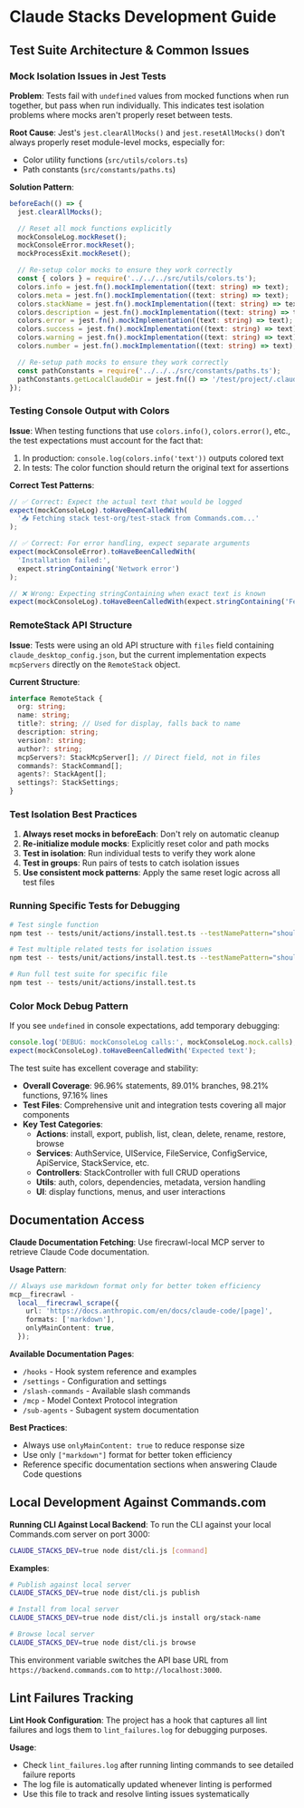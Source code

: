# Claude Stacks Development Guide

## Test Suite Architecture & Common Issues

### Mock Isolation Issues in Jest Tests

**Problem**: Tests fail with `undefined` values from mocked functions when run together, but pass when run individually. This indicates test isolation problems where mocks aren't properly reset between tests.

**Root Cause**: Jest's `jest.clearAllMocks()` and `jest.resetAllMocks()` don't always properly reset module-level mocks, especially for:

- Color utility functions (`src/utils/colors.ts`)
- Path constants (`src/constants/paths.ts`)

**Solution Pattern**:

```typescript
beforeEach(() => {
  jest.clearAllMocks();

  // Reset all mock functions explicitly
  mockConsoleLog.mockReset();
  mockConsoleError.mockReset();
  mockProcessExit.mockReset();

  // Re-setup color mocks to ensure they work correctly
  const { colors } = require('../../../src/utils/colors.ts');
  colors.info = jest.fn().mockImplementation((text: string) => text);
  colors.meta = jest.fn().mockImplementation((text: string) => text);
  colors.stackName = jest.fn().mockImplementation((text: string) => text);
  colors.description = jest.fn().mockImplementation((text: string) => text);
  colors.error = jest.fn().mockImplementation((text: string) => text);
  colors.success = jest.fn().mockImplementation((text: string) => text);
  colors.warning = jest.fn().mockImplementation((text: string) => text);
  colors.number = jest.fn().mockImplementation((text: string) => text);

  // Re-setup path mocks to ensure they work correctly
  const pathConstants = require('../../../src/constants/paths.ts');
  pathConstants.getLocalClaudeDir = jest.fn(() => '/test/project/.claude');
});
```

### Testing Console Output with Colors

**Issue**: When testing functions that use `colors.info()`, `colors.error()`, etc., the test expectations must account for the fact that:

1. In production: `console.log(colors.info('text'))` outputs colored text
2. In tests: The color function should return the original text for assertions

**Correct Test Patterns**:

```typescript
// ✅ Correct: Expect the actual text that would be logged
expect(mockConsoleLog).toHaveBeenCalledWith(
  '📥 Fetching stack test-org/test-stack from Commands.com...'
);

// ✅ Correct: For error handling, expect separate arguments
expect(mockConsoleError).toHaveBeenCalledWith(
  'Installation failed:',
  expect.stringContaining('Network error')
);

// ❌ Wrong: Expecting stringContaining when exact text is known
expect(mockConsoleLog).toHaveBeenCalledWith(expect.stringContaining('Fetching stack'));
```

### RemoteStack API Structure

**Issue**: Tests were using an old API structure with `files` field containing `claude_desktop_config.json`, but the current implementation expects `mcpServers` directly on the `RemoteStack` object.

**Current Structure**:

```typescript
interface RemoteStack {
  org: string;
  name: string;
  title?: string; // Used for display, falls back to name
  description: string;
  version?: string;
  author?: string;
  mcpServers?: StackMcpServer[]; // Direct field, not in files
  commands?: StackCommand[];
  agents?: StackAgent[];
  settings?: StackSettings;
}
```

### Test Isolation Best Practices

1. **Always reset mocks in beforeEach**: Don't rely on automatic cleanup
2. **Re-initialize module mocks**: Explicitly reset color and path mocks
3. **Test in isolation**: Run individual tests to verify they work alone
4. **Test in groups**: Run pairs of tests to catch isolation issues
5. **Use consistent mock patterns**: Apply the same reset logic across all test files

### Running Specific Tests for Debugging

```bash
# Test single function
npm test -- tests/unit/actions/install.test.ts --testNamePattern="should install a stack successfully"

# Test multiple related tests for isolation issues
npm test -- tests/unit/actions/install.test.ts --testNamePattern="should install|should show local dev"

# Run full test suite for specific file
npm test -- tests/unit/actions/install.test.ts
```

### Color Mock Debug Pattern

If you see `undefined` in console expectations, add temporary debugging:

```typescript
console.log('DEBUG: mockConsoleLog calls:', mockConsoleLog.mock.calls);
expect(mockConsoleLog).toHaveBeenCalledWith('Expected text');
```

The test suite has excellent coverage and stability:

- **Overall Coverage**: 96.96% statements, 89.01% branches, 98.21% functions, 97.16% lines
- **Test Files**: Comprehensive unit and integration tests covering all major components
- **Key Test Categories**:
  - **Actions**: install, export, publish, list, clean, delete, rename, restore, browse
  - **Services**: AuthService, UIService, FileService, ConfigService, ApiService, StackService, etc.
  - **Controllers**: StackController with full CRUD operations
  - **Utils**: auth, colors, dependencies, metadata, version handling
  - **UI**: display functions, menus, and user interactions

## Documentation Access

**Claude Documentation Fetching**: Use firecrawl-local MCP server to retrieve Claude Code documentation.

**Usage Pattern**:

```typescript
// Always use markdown format only for better token efficiency
mcp__firecrawl -
  local__firecrawl_scrape({
    url: 'https://docs.anthropic.com/en/docs/claude-code/[page]',
    formats: ['markdown'],
    onlyMainContent: true,
  });
```

**Available Documentation Pages**:

- `/hooks` - Hook system reference and examples
- `/settings` - Configuration and settings
- `/slash-commands` - Available slash commands
- `/mcp` - Model Context Protocol integration
- `/sub-agents` - Subagent system documentation

**Best Practices**:

- Always use `onlyMainContent: true` to reduce response size
- Use only `["markdown"]` format for better token efficiency
- Reference specific documentation sections when answering Claude Code questions

## Local Development Against Commands.com

**Running CLI Against Local Backend**: To run the CLI against your local Commands.com server on port 3000:

```bash
CLAUDE_STACKS_DEV=true node dist/cli.js [command]
```

**Examples**:

```bash
# Publish against local server
CLAUDE_STACKS_DEV=true node dist/cli.js publish

# Install from local server
CLAUDE_STACKS_DEV=true node dist/cli.js install org/stack-name

# Browse local server
CLAUDE_STACKS_DEV=true node dist/cli.js browse
```

This environment variable switches the API base URL from `https://backend.commands.com` to `http://localhost:3000`.

## Lint Failures Tracking

**Lint Hook Configuration**: The project has a hook that captures all lint failures and logs them to `lint_failures.log` for debugging purposes.

**Usage**:

- Check `lint_failures.log` after running linting commands to see detailed failure reports
- The log file is automatically updated whenever linting is performed
- Use this file to track and resolve linting issues systematically

